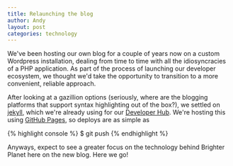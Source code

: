 ```yaml
---
title: Relaunching the blog
author: Andy
layout: post
categories: technology
---
```


We've been hosting our own blog for a couple of years now on a custom Wordpress installation, dealing from time to time with all the idiosyncracies of a PHP application. As part of the process of launching our developer ecosystem, we thought we'd take the opportunity to transition to a more convenient, reliable approach.

After looking at a gazillion options (seriously, where are the blogging platforms that support syntax highlighting out of the box?), we settled on [jekyll](http://github.com/mojombo/jekyll), which we're already using for our [Developer Hub](http://brighterplanet.github.com). We're hosting this using [GitHub Pages](http://pages.github.com), so deploys are as simple as

{% highlight console %}
$ git push
{% endhighlight %}

Anyways, expect to see a greater focus on the technology behind Brighter Planet here on the new blog. Here we go!
